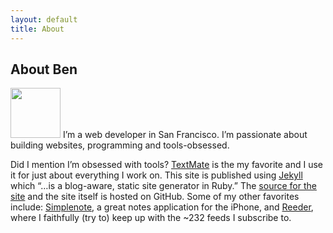 ```yaml
---
layout: default
title: About
---
```


## About Ben

<img src="http://www.gravatar.com/avatar/b33367f25f1fe9f74ac257428580df25.png?s=160" class="callout" height="80" width="80" />
I’m a web developer in San Francisco. I’m passionate about building websites, programming and tools-obsessed.

Did I mention I’m obsessed with tools? [TextMate][tm] is the my favorite and I use it for just about everything I work on. This site is published using [Jekyll][jk] which “…is a blog-aware, static site generator in Ruby.” The [source for the site][src] and the site itself is hosted on GitHub. Some of my other favorites include: [Simplenote][sn], a great notes application for the iPhone, and [Reeder][reeder], where I faithfully (try to) keep up with the ~232 feeds I subscribe to.

[tm]: http://macromates.com/
[jk]: http://jekyllrb.com/
[src]: http://github.com/benubois/benubois.github.com
[va]: http://versionsapp.com/
[sn]: http://www.simplenoteapp.com/
[reeder]: http://reederapp.com/
